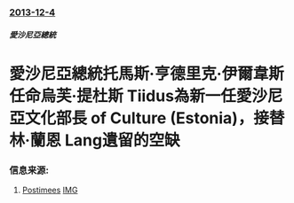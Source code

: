 ### [2013-12-4](/news/2013/12/4/index.md)

##### 愛沙尼亞總統
#  愛沙尼亞總統托馬斯·亨德里克·伊爾韋斯任命烏芙·提杜斯 Tiidus為新一任愛沙尼亞文化部長 of Culture (Estonia)，接替林·蘭恩 Lang遺留的空缺 




### 信息来源:

1. [Postimees](http://www.postimees.ee/2619790/tiidus-andis-ametivande-ja-astus-kultuuriministri-ametisse) [IMG](https://f11.pmo.ee/Lo-fS-FnUrah-6ysAi3_lnT06AY=/1200x630/smart/nginx/o/2013/12/04/2665282t1h9415.jpg)
